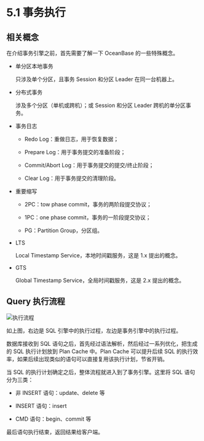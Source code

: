 # 5.1 事务执行

## 相关概念

在介绍事务引擎之前，首先需要了解一下 OceanBase 的一些特殊概念。

* 单分区本地事务

  只涉及单个分区，且事务 Session 和分区 Leader 在同一台机器上。

* 分布式事务

  涉及多个分区（单机或跨机）；或 Session 和分区 Leader 跨机的单分区事务。

* 事务日志

  * Redo Log：重做日志，用于恢复数据；

  * Prepare Log：用于事务提交的准备阶段；

  * Commit/Abort Log：用于事务提交的提交/终止阶段；

  * Clear Log：用于事务提交的清理阶段。

* 重要缩写

  * 2PC：tow phase commit，事务的两阶段提交协议；

  * 1PC：one phase commit，事务的一阶段提交协议；

  * PG：Partition Group，分区组。

* LTS

  Local Timestamp Service，本地时间戳服务，这是 1.x 提出的概念。

* GTS

  Global Timestamp Service，全局时间戳服务，这是 2.x 提出的概念。

## Query 执行流程

![执行流程](https://obbusiness-private.oss-cn-shanghai.aliyuncs.com/doc/img/kernel-advanced/V1.0.0/zh-CN/5.transaction-engine/2.transaction-execution-01.png)

如上图，右边是 SQL 引擎中的执行过程，左边是事务引擎中的执行过程。

数据库接收到 SQL 语句之后，首先经过语法解析，然后经过一系列优化，把生成的 SQL 执行计划放到 Plan Cache 中。Plan Cache 可以提升后续 SQL 的执行效率，如果后续出现类似的语句可以直接复用该执行计划，节省开销。

当 SQL 的执行计划确定之后，整体流程就进入到了事务引擎。这里将 SQL 语句分为三类：

* 非 INSERT 语句：update、delete 等

* INSERT 语句：insert

* CMD 语句：begin、commit 等

最后语句执行结束，返回结果给客户端。
